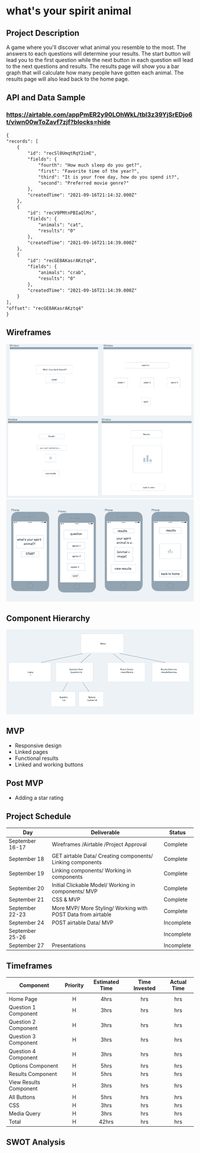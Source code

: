 # what's your spirit animal

## Project Description

A game where you'll discover what animal you resemble to the most. The answers to each questions will determine your results. The start button will lead you to the first question while the next button in each question will lead to the next questions and results. The results page will show you a bar graph that will calculate how many people have gotten each animal. The results page will also lead back to the home page.

## API and Data Sample

### https://airtable.com/appPmER2y90LOhWkL/tbl3z39YjSrEDjo6t/viwn00wToZavf7zjf?blocks=hide

    {
    "records": [
        {
            "id": "recSl0UmqtRqY2imE",
            "fields": {
                "fourth": "How much sleep do you get?",
                "first": "Favorite time of the year?",
                "third": "It is your free day, how do you spend it?",
                "second": "Preferred movie genre?"
            },
            "createdTime": "2021-09-16T21:14:32.000Z"
        },
        {
            "id": "recV9PMtnPBIaQlMs",
            "fields": {
                "animals": "cat",
                "results": "0"
            },
            "createdTime": "2021-09-16T21:14:39.000Z"
        },
        {
            "id": "recGE8AKasrAKztq4",
            "fields": {
                "animals": "crab",
                "results": "0"
            },
            "createdTime": "2021-09-16T21:14:39.000Z"
        }
    ],
    "offset": "recGE8AKasrAKztq4"
    }

## Wireframes

![](images/windowsmodel.png)
![](images/phonemodel.png)

## Component Hierarchy

![](images/hierarchy.png)

## MVP

- Responsive design
- Linked pages
- Functional results
- Linked and working buttons

## Post MVP

- Adding a star rating

## Project Schedule

| Day             | Deliverable                                                  | Status     |
| --------------- | ------------------------------------------------------------ | ---------- |
| September 16-17 | Wireframes /Airtable /Project Approval                       | Complete   |
| September 18    | GET airtable Data/ Creating components/ Linking components   | Complete   |
| September 19    | Linking components/ Working in components                    | Complete   |
| September 20    | Initial Clickable Model/ Working in components/ MVP          | Complete   |
| September 21    | CSS & MVP                                                    | Complete   |
| September 22-23 | More MVP/ More Styling/ Working with POST Data from airtable | Complete   |
| September 24    | POST airtable Data/ MVP                                      | Incomplete |
| September 25-26 |                                                              | Incomplete |
| September 27    | Presentations                                                | Incomplete |

## Timeframes

| Component              | Priority | Estimated Time | Time Invested | Actual Time |
| ---------------------- | :------: | :------------: | :-----------: | :---------: |
|                        |          |                |               |             |
| Home Page              |    H     |      4hrs      |      hrs      |     hrs     |
| Question 1 Component   |    H     |      3hrs      |      hrs      |     hrs     |
| Question 2 Component   |    H     |      3hrs      |      hrs      |     hrs     |
| Question 3 Component   |    H     |      3hrs      |      hrs      |     hrs     |
| Question 4 Component   |    H     |      3hrs      |      hrs      |     hrs     |
| Options Component      |    H     |      5hrs      |      hrs      |     hrs     |
| Results Component      |    H     |      5hrs      |      hrs      |     hrs     |
| View Results Component |    H     |      3hrs      |      hrs      |     hrs     |
| All Buttons            |    H     |      5hrs      |      hrs      |     hrs     |
| CSS                    |    H     |      3hrs      |      hrs      |     hrs     |
| Media Query            |    H     |      3hrs      |      hrs      |     hrs     |
| Total                  |    H     |     42hrs      |      hrs      |     hrs     |

## SWOT Analysis
